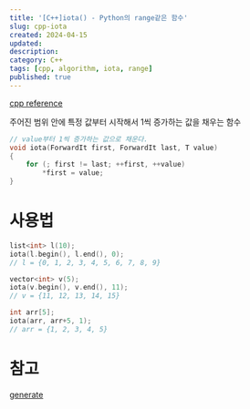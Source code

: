 ```yaml
---
title: '[C++]iota() - Python의 range같은 함수'
slug: cpp-iota
created: 2024-04-15
updated:
description:
category: C++
tags: [cpp, algorithm, iota, range]
published: true
---
```


[cpp reference][1]

주어진 범위 안에 특정 값부터 시작해서 1씩 증가하는 값을 채우는 함수

```cpp
// value부터 1씩 증가하는 값으로 채운다.
void iota(ForwardIt first, ForwardIt last, T value)
{
    for (; first != last; ++first, ++value)
        *first = value;
}
```

# 사용법

```cpp
list<int> l(10);
iota(l.begin(), l.end(), 0);
// l = {0, 1, 2, 3, 4, 5, 6, 7, 8, 9}

vector<int> v(5);
iota(v.begin(), v.end(), 11);
// v = {11, 12, 13, 14, 15}

int arr[5];
iota(arr, arr+5, 1);
// arr = {1, 2, 3, 4, 5}
```

# 참고

[generate][2]

[1]: https://en.cppreference.com/w/cpp/algorithm/iota
[2]: https://en.cppreference.com/w/cpp/algorithm/generate
